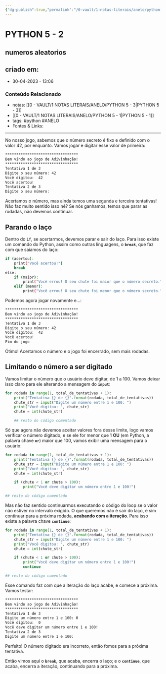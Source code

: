 ```yaml
---
{"dg-publish":true,"permalink":"/0-vault/1-notas-literais/anelo/python-5-2/","tags":["python","ANELO"],"dgHomeLink":true,"dgShowLocalGraph":true,"dgShowFileTree":true,"dgEnableSearch":true,"noteIcon":""}
---
```


# PYTHON 5 - 2
## numeros aleatorios

## criado em: 
-  30-04-2023 - 13:06

### Conteúdo Relacionado
- notas: [[0 - VAULT/1 NOTAS LITERAIS/ANELO/PYTHON 5 - 3\|PYTHON 5 - 3]]
- [[0 - VAULT/1 NOTAS LITERAIS/ANELO/PYTHON 5 - 1\|PYTHON 5 - 1]]
- tags: #python #ANELO 
- Fontes & Links: 

---

No nosso jogo, sabemos que o número secreto é fixo e definido com o valor 42, por enquanto. Vamos jogar e digitar esse valor de primeira:

```markdown
*********************************
Bem vindo ao jogo de Adivinhação!
*********************************
Tentativa 1 de 3
Digite o seu número: 42
Você digitou:  42
Você acertou!
Tentativa 2 de 3
Digite o seu número:
```

Acertamos o número, mas ainda temos uma segunda e terceira tentativas! Não faz muito sentido isso né? Se nós ganhamos, temos que parar as rodadas, não devemos continuar.

## Parando o laço

Dentro do **`if`**, se acertarmos, devemos parar e sair do laço. Para isso existe um comando do Python, assim como outras linguagens, o **`break`**, que faz com que saiamos do laço:

```bash
if (acertou):
    print("Você acertou!")
    break
else:
    if (maior):
        print("Você errou! O seu chute foi maior que o número secreto.")
    elif (menor):
        print("Você errou! O seu chute foi menor que o número secreto.")
```

Podemos agora jogar novamente e...:

```markdown
*********************************
Bem vindo ao jogo de Adivinhação!
*********************************
Tentativa 1 de 3
Digite o seu número: 42
Você digitou:  42
Você acertou!
Fim do jogo
```

Ótimo! Acertamos o número e o jogo foi encerrado, sem mais rodadas.

## Limitando o número a ser digitado

Vamos limitar o número que o usuário deve digitar, de 1 a 100. Vamos deixar isso claro para ele alterando a mensagem do **`input`**:

```python
for rodada in range(1, total_de_tentativas + 1):
    print("Tentativa {} de {}".format(rodada, total_de_tentativas))
    chute_str = input("Digite um número entre 1 e 100: ")
    print("Você digitou: ", chute_str)
    chute = int(chute_str)

    ## resto do código comentado
```

Só que agora não devemos aceitar valores fora desse limite, logo vamos verificar o número digitado, e se ele for menor que 1 **OU** (em Python, a palavra chave **`or`**) maior que 100, vamos exibir uma mensagem para o usuário:

```python
for rodada in range(1, total_de_tentativas + 1):
    print("Tentativa {} de {}".format(rodada, total_de_tentativas))
    chute_str = input("Digite um número entre 1 e 100: ")
    print("Você digitou: ", chute_str)
    chute = int(chute_str)

    if (chute < 1 or chute > 100):
        print("Você deve digitar um número entre 1 e 100!")

## resto do código comentado
```

Mas não faz sentido continuarmos executando o código do loop se o valor não estiver no intervalo exigido. O que queremos não é sair do laço, e sim continuar para a próxima rodada, **acabando com a iteração**. Para isso existe a palavra chave **`continue`**:

```python
for rodada in range(1, total_de_tentativas + 1):
    print("Tentativa {} de {}".format(rodada, total_de_tentativas))
    chute_str = input("Digite um número entre 1 e 100: ")
    print("Você digitou: ", chute_str)
    chute = int(chute_str)

    if (chute < 1 or chute > 100):
        print("Você deve digitar um número entre 1 e 100!")
        continue

## resto do código comentado
```

Esse comando faz com que a iteração do laço acabe, e comece a próxima. Vamos testar:

```markdown
*********************************
Bem vindo ao jogo de Adivinhação!
*********************************
Tentativa 1 de 3
Digite um número entre 1 e 100: 0
Você digitou:  0
Você deve digitar um número entre 1 e 100!
Tentativa 2 de 3
Digite um número entre 1 e 100:
```

Perfeito! O número digitado era incorreto, então fomos para a próxima tentativa.

Então vimos aqui o **`break`**, que acaba, encerra o laço; e o **`continue`**, que acaba, encerra a iteração, continuando para a próxima.
